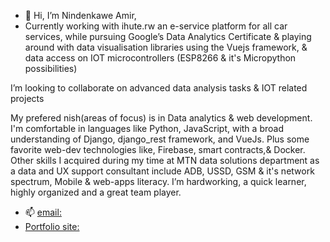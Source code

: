 - 👋 Hi, I’m Nindenkawe Amir,
- Currently working with ihute.rw an e-service platform for all car services, while pursuing Google’s Data Analytics Certificate & playing around with data visualisation libraries using the Vuejs framework, & data access on IOT microcontrollers (ESP8266 & it's Micropython possibilities)

I’m looking to collaborate on advanced data analysis tasks & IOT related projects

My prefered nish(areas of focus) is in Data analytics & web development. I'm comfortable in languages like Python, JavaScript, with a broad understanding of Django, django_rest framework, and VueJs. Plus some favorite web-dev technologies like, Firebase, smart contracts,& Docker. Other skills I acquired during my time at MTN data solutions department as a data and UX support consultant include ADB, USSD, GSM & it's network spectrum, Mobile & web-apps literacy. I’m hardworking, a quick learner, highly organized and a great team player.
- 📫 [email:](amir@nindenkawe.rw)
- [Portfolio site:](https://nindenkawe-3c105.web.app/)
